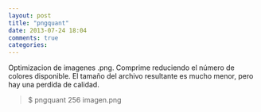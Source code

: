 ```yaml
---
layout: post
title: "pngquant"
date: 2013-07-24 18:04
comments: true
categories: 
---
```

Optimizacion de imagenes .png. Comprime reduciendo el número de colores disponible. El tamaño del archivo resultante es mucho menor, pero hay una perdida de calidad.

>$ pngquant 256 imagen.png

